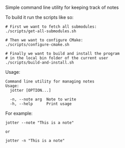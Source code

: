 Simple command line utility for keeping track of notes

To build it run the scripts like so:

```
# First we want to fetch all submodules:
./scripts/get-all-submodules.sh

# Then we want to configure CMake:
./scripts/configure-cmake.sh

# Finally we want to build and install the program
# in the local bin folder of the current user
./scripts/build-and-install.sh
```

Usage:

```
Command line utility for managing notes
Usage:
  jotter [OPTION...]

  -n, --note arg  Note to write
  -h, --help      Print usage
```

For example:

```
jotter --note "This is a note"

or

jotter -n "This is a note"
``` 